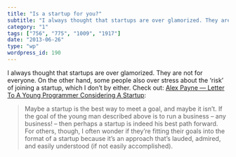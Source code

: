 ```yaml
---
title: "Is a startup for you?"
subtitle: "I always thought that startups are over glamorized. They are not for everyone. On the other hand, so..."
category: "1"
tags: ["756", "775", "1009", "1917"]
date: "2013-06-26"
type: "wp"
wordpress_id: 190
---
```

I always thought that startups are over glamorized. They are not for everyone. On the other hand, some people also over stress about the ‘risk’ of joining a startup, which I don’t by either. Check out: [Alex Payne — Letter To A Young Programmer Considering A Startup](http://al3x.net/2013/05/23/letter-to-a-young-programmer.html):

> Maybe a startup is the best way to meet a goal, and maybe it isn’t. If the goal of the young man described above is to run a business – any business! – then perhaps a startup is indeed his best path forward. For others, though, I often wonder if they’re fitting their goals into the format of a startup because it’s an approach that’s lauded, admired, and easily understood (if not easily accomplished).